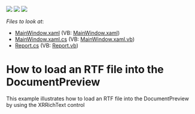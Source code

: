 <!-- default badges list -->
![](https://img.shields.io/endpoint?url=https://codecentral.devexpress.com/api/v1/VersionRange/128601770/22.2.2%2B)
[![](https://img.shields.io/badge/Open_in_DevExpress_Support_Center-FF7200?style=flat-square&logo=DevExpress&logoColor=white)](https://supportcenter.devexpress.com/ticket/details/E4464)
[![](https://img.shields.io/badge/📖_How_to_use_DevExpress_Examples-e9f6fc?style=flat-square)](https://docs.devexpress.com/GeneralInformation/403183)
<!-- default badges end -->
<!-- default file list -->
*Files to look at*:

* [MainWindow.xaml](./CS/MainWindow.xaml) (VB: [MainWindow.xaml](./VB/MainWindow.xaml))
* [MainWindow.xaml.cs](./CS/MainWindow.xaml.cs) (VB: [MainWindow.xaml.vb](./VB/MainWindow.xaml.vb))
* [Report.cs](./CS/Report.cs) (VB: [Report.vb](./VB/Report.vb))
<!-- default file list end -->
# How to load an RTF file into the DocumentPreview


<p>This example illustrates how to load an RTF file into the DocumentPreview by using the XRRichText control</p>

<br/>


